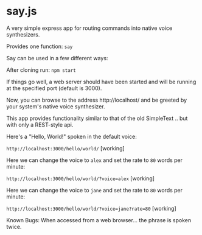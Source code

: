 # say.js
A very simple express app for routing commands into native voice synthesizers.

Provides one function: `say`

Say can be used in a few different ways:

After cloning run: `npm start`

If things go well, a web server should have been started and will be running at the specified port (default is 3000).

Now, you can browse to the address http://localhost/ and be greeted by your system's native voice synthesizer.

This app provides functionality similar to that of the old SimpleText .. but with only a REST-style api.

Here's a "Hello, World!" spoken in the default voice:

`http://localhost:3000/hello/world/` [working]

Here we can change the voice to `alex` and set the rate to `80` words per minute:

`http://localhost:3000/hello/world/?voice=alex` [working]

Here we can change the voice to `jane` and set the rate to `80` words per minute:

`http://localhost:3000/hello/world/?voice=jane?rate=80` [working]

Known Bugs:
When accessed from a web browser... the phrase is spoken twice. 
